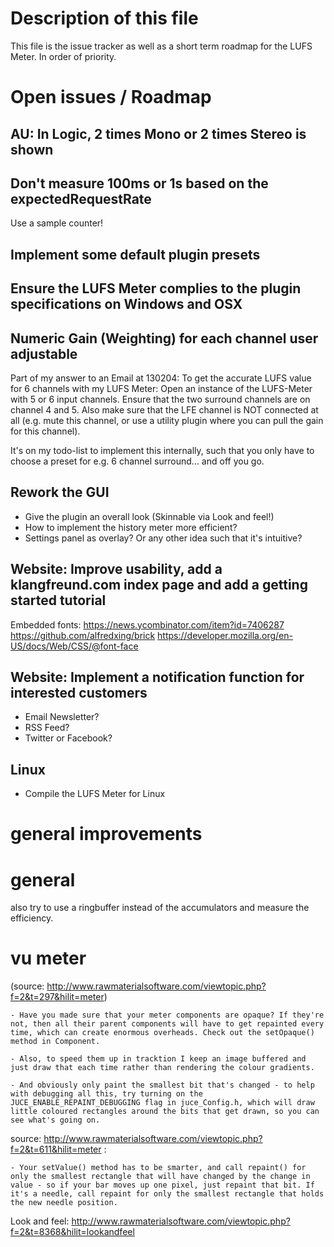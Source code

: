 <!--- author: Samuel Gaehwiler (klangfreund.com) !-->


Description of this file
========================

This file is the issue tracker as well as a short term roadmap for the LUFS Meter.
In order of priority.


Open issues / Roadmap
=====================




AU: In Logic, 2 times Mono or 2 times Stereo is shown
-----------------------------------------------------


Don't measure 100ms or 1s based on the expectedRequestRate
----------------------------------------------------------

Use a sample counter! 


Implement some default plugin presets
-------------------------------------

Ensure the LUFS Meter complies to the plugin specifications on Windows and OSX
------------------------------------------------------------------------------

Numeric Gain (Weighting) for each channel user adjustable
---------------------------------------------------------

Part of my answer to an Email at 130204:
To get the accurate LUFS value for 6 channels with my LUFS Meter:
Open an instance of the LUFS-Meter with 5 or 6 input channels.
Ensure that the two surround channels are on channel 4 and 5. Also make sure that the LFE channel is NOT connected at all (e.g. mute this channel, or use a utility plugin where you can pull the gain for this channel).

It's on my todo-list to implement this internally, such that you only have to choose a preset for e.g. 6 channel surround... and off you go.

Rework the GUI
--------------

- Give the plugin an overall look (Skinnable via Look and feel!)
- How to implement the history meter more efficient?
- Settings panel as overlay? Or any other idea such that it's intuitive?

Website: Improve usability, add a klangfreund.com index page and add a getting started tutorial
-----------------------------------------------------------------------------------------------

Embedded fonts:
https://news.ycombinator.com/item?id=7406287
https://github.com/alfredxing/brick
https://developer.mozilla.org/en-US/docs/Web/CSS/@font-face


Website: Implement a notification function for interested customers
-------------------------------------------------------------------

- Email Newsletter?
- RSS Feed?
- Twitter or Facebook?

Linux
-----

- Compile the LUFS Meter for Linux


general improvements
====================

general
=======

also try to use a ringbuffer instead of the accumulators and measure the efficiency.


vu meter
========

(source: http://www.rawmaterialsoftware.com/viewtopic.php?f=2&t=297&hilit=meter)

    - Have you made sure that your meter components are opaque? If they're not, then all their parent components will have to get repainted every time, which can create enormous overheads. Check out the setOpaque() method in Component. 

    - Also, to speed them up in tracktion I keep an image buffered and just draw that each time rather than rendering the colour gradients. 

    - And obviously only paint the smallest bit that's changed - to help with debugging all this, try turning on the JUCE_ENABLE_REPAINT_DEBUGGING flag in juce_Config.h, which will draw little coloured rectangles around the bits that get drawn, so you can see what's going on.

source: http://www.rawmaterialsoftware.com/viewtopic.php?f=2&t=611&hilit=meter :

    - Your setValue() method has to be smarter, and call repaint() for only the smallest rectangle that will have changed by the change in value - so if your bar moves up one pixel, just repaint that bit. If it's a needle, call repaint for only the smallest rectangle that holds the new needle position.


Look and feel:
http://www.rawmaterialsoftware.com/viewtopic.php?f=2&t=8368&hilit=lookandfeel
